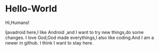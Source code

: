 # Hello-World
Hi,Humans!

ljavadroid here,I like Android ,and I want to try new things,do some changes. 
I love God,God made everythings,I also like coding.And I am a newer in github.
I think I want to stay here.
